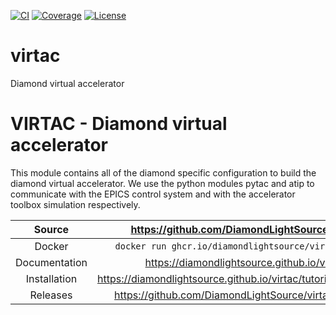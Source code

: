 [![CI](https://github.com/DiamondLightSource/virtac/actions/workflows/ci.yml/badge.svg)](https://github.com/DiamondLightSource/virtac/actions/workflows/ci.yml)
[![Coverage](https://codecov.io/gh/DiamondLightSource/virtac/branch/main/graph/badge.svg)](https://codecov.io/gh/DiamondLightSource/virtac)
[![License](https://img.shields.io/badge/License-Apache%202.0-blue.svg)](https://www.apache.org/licenses/LICENSE-2.0)

# virtac

Diamond virtual accelerator

# VIRTAC - Diamond virtual accelerator
This module contains all of the diamond specific configuration to build the diamond virtual accelerator. We use the python modules pytac and atip to communicate with the EPICS control system and with the accelerator toolbox simulation respectively.

Source          | <https://github.com/DiamondLightSource/virtac>
:---:           | :---:
Docker          | `docker run ghcr.io/diamondlightsource/virtac:latest`
Documentation   | <https://diamondlightsource.github.io/virtac>
Installation    | <https://diamondlightsource.github.io/virtac/tutorials/installation>
Releases        | <https://github.com/DiamondLightSource/virtac/releases>

<!-- README only content. Anything below this line won't be included in index.md -->
